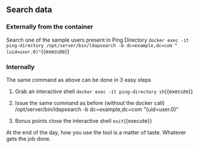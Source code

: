 ## Search data

### Externally from the container
Search one of the sample users present in Ping Directory 
`docker exec -it ping-directory /opt/server/bin/ldapsearch -b dc=example,dc=com "(uid=user.0)"`{{execute}}

### Internally
The same command as above can be done in 3 easy steps
1. Grab an interactive shell
`docker exec -it ping-directory sh`{{execute}}

2. Issue the same command as before (without the docker call)
/opt/server/bin/ldapsearch -b dc=example,dc=com "(uid=user.0)"

3. Bonus points
close the interactive shell
`exit`{{execute}}

At the end of the day, how you use the tool is a matter of taste.
Whatever gets the job done.
